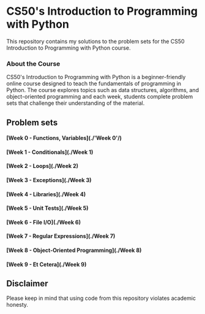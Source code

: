 # CS50's Introduction to Programming with Python
This repository contains my solutions to the problem sets for the CS50 Introduction to Programming with Python course.

### About the Course
CS50's Introduction to Programming with Python is a beginner-friendly online course designed to teach the fundamentals of programming in Python. The course explores topics such as data structures, algorithms, and object-oriented programming and each week, students complete problem sets that challenge their understanding of the material.
## Problem sets
#### [Week 0 - Functions, Variables](./'Week 0'/)
#### [Week 1 - Conditionals](./Week 1)
#### [Week 2 - Loops](./Week 2)
#### [Week 3 - Exceptions](./Week 3)
#### [Week 4 - Libraries](./Week 4)
#### [Week 5 - Unit Tests](./Week 5)
#### [Week 6 - File I/O](./Week 6)
#### [Week 7 - Regular Expressions](./Week 7)
#### [Week 8 - Object-Oriented Programming](./Week 8)
#### [Week 9 - Et Cetera](./Week 9) 

## Disclaimer
Please keep in mind that using code from this repository violates academic honesty.
